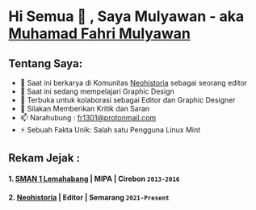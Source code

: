 # Hi Semua 👋 , Saya Mulyawan - aka [Muhamad Fahri Mulyawan](https://www.linkedin.com/in/muhamad-fahri-mulyawan-477658235/)

## Tentang Saya:
- 🔭 Saat ini berkarya di Komunitas [Neohistoria](https://neohistoria.net) sebagai seorang editor
- 🌱 Saat ini sedang mempelajari Graphic Design
- 👯 Terbuka untuk kolaborasi sebagai Editor dan Graphic Designer
- 💬 Silakan Memberikan Kritik dan Saran
- 📫 Narahubung : [fr1301@protonmail.com](https://mail.proton.me)
- ⚡ Sebuah Fakta Unik: Salah satu Pengguna Linux Mint

## Rekam Jejak :

#### 1. [SMAN 1 Lemahabang](https://www.sman1lacirebon.sch.id) | MIPA | Cirebon `2013-2016`
#### 2. [Neohistoria](https://neohistoria.net) | Editor | Semarang `2021-Present`

<!--
**Mulyawan04/Mulyawan04** is a ✨ _special_ ✨ repository because its `README.md` (this file) appears on your GitHub profile.

Here are some ideas to get you started:

- 🔭 I’m currently working on ...
- 🌱 I’m currently learning ...
- 👯 I’m looking to collaborate on ...
- 🤔 I’m looking for help with ...
- 💬 Ask me about ...
- 📫 How to reach me: ...
- 😄 Pronouns: ...
- ⚡ Fun fact: ...

-->
